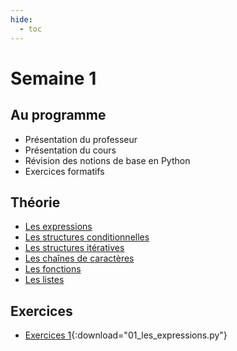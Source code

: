 ```yaml
---
hide:
  - toc
---
```

# Semaine 1

## Au programme
- Présentation du professeur
- Présentation du cours
- Révision des notions de base en Python
- Exercices formatifs

## Théorie
- [Les expressions](theorie/01_expressions.md)
- [Les structures conditionnelles](theorie/02_conditions.md)
- [Les structures itératives](theorie/03_structures_iteratives.md)
- [Les chaînes de caractères](theorie/04_chaines_caracteres.md)
- [Les fonctions](theorie/05_fonctions.md)
- [Les listes](theorie/06_listes.md)

## Exercices
- [Exercices 1](exercices/01_les_expressions.py){:download="01_les_expressions.py"}